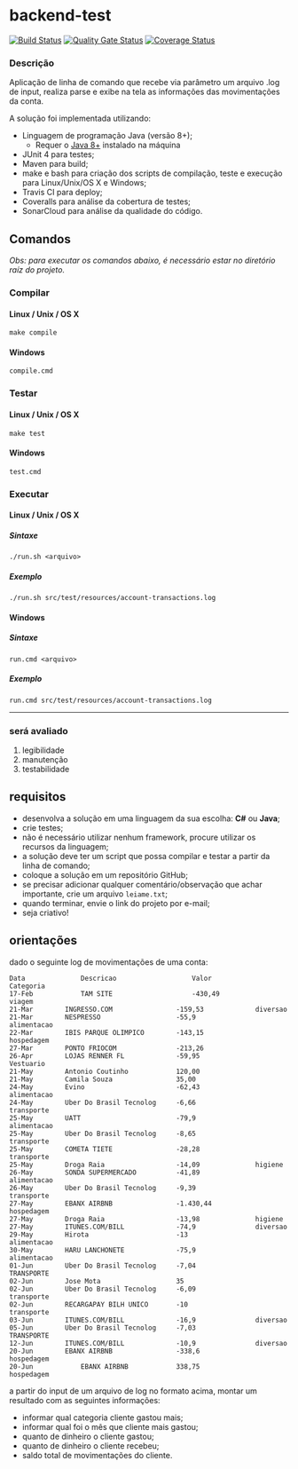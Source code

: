 
# backend-test

[![Build Status](https://travis-ci.org/aghigo/backend-test.svg?branch=master)](https://travis-ci.org/aghigo/backend-test) [![Quality Gate Status](https://sonarcloud.io/api/project_badges/measure?project=iti.itau%3Abackend-test&metric=alert_status)](https://sonarcloud.io/dashboard?id=iti.itau%3Abackend-test) [![Coverage Status](https://coveralls.io/repos/github/aghigo/backend-test/badge.svg?branch=master)](https://coveralls.io/github/aghigo/backend-test?branch=master) 

### Descrição
Aplicação de linha de comando que recebe via parâmetro um arquivo .log de input, realiza parse e exibe na tela as informações das movimentações da conta.

A solução foi implementada utilizando:

- Linguagem de programação Java (versão 8+);
	- Requer o [Java 8+](https://www.oracle.com/technetwork/pt/java/javase/downloads/jdk8-downloads-2133151.html) instalado na máquina
- JUnit 4 para testes;
- Maven para build;
- make e bash para criação dos scripts de compilação, teste e execução para Linux/Unix/OS X e Windows;
- Travis CI para deploy;
- Coveralls para análise da cobertura de testes;
- SonarCloud para análise da qualidade do código.

## Comandos

*Obs: para executar os comandos abaixo, é necessário estar no diretório raíz do projeto.*

### Compilar

#### Linux / Unix / OS X
`make compile`
#### Windows
`compile.cmd`

### Testar

#### Linux / Unix / OS X
`make test`
#### Windows
`test.cmd`

### Executar

#### Linux / Unix / OS X
##### Sintaxe
`./run.sh <arquivo>`
##### Exemplo
`./run.sh src/test/resources/account-transactions.log`
#### Windows
##### Sintaxe
`run.cmd <arquivo>`
##### Exemplo
`run.cmd src/test/resources/account-transactions.log`

---

### será avaliado

1. legibilidade
2. manutenção
3. testabilidade
## requisitos

* desenvolva a solução em uma linguagem da sua escolha: **C#** ou **Java**;
* crie testes;
* não é necessário utilizar nenhum framework, procure utilizar os recursos da linguagem;
* a solução deve ter um script que possa compilar e testar a partir da linha de comando;
* coloque a solução em um repositório GitHub;
* se precisar adicionar qualquer comentário/observação que achar importante, crie um arquivo `leiame.txt`;
* quando terminar, envie o link do projeto por e-mail;
* seja criativo!

## orientações

dado o seguinte log de movimentações de uma conta:

```text
Data              Descricao                   Valor               Categoria
17-Feb            TAM SITE                    -430,49             viagem
21-Mar		  INGRESSO.COM                -159,53             diversao
21-Mar		  NESPRESSO                   -55,9               alimentacao
22-Mar		  IBIS PARQUE OLIMPICO	      -143,15             hospedagem
27-Mar		  PONTO FRIOCOM               -213,26	
26-Apr		  LOJAS RENNER FL             -59,95              Vestuario
21-May		  Antonio Coutinho            120,00	
21-May		  Camila Souza                35,00	
24-May		  Evino	                      -62,43              alimentacao
24-May		  Uber Do Brasil Tecnolog     -6,66               transporte
25-May		  UATT                        -79,9               alimentacao
25-May		  Uber Do Brasil Tecnolog     -8,65               transporte
25-May		  COMETA TIETE                -28,28              transporte
25-May		  Droga Raia                  -14,09              higiene
26-May		  SONDA SUPERMERCADO          -41,89              alimentacao
26-May		  Uber Do Brasil Tecnolog     -9,39               transporte
27-May		  EBANX AIRBNB                -1.430,44           hospedagem
27-May		  Droga Raia                  -13,98              higiene
27-May		  ITUNES.COM/BILL             -74,9               diversao
29-May		  Hirota                      -13                 alimentacao
30-May		  HARU LANCHONETE             -75,9               alimentacao
01-Jun		  Uber Do Brasil Tecnolog     -7,04               TRANSPORTE
02-Jun		  Jose Mota                   35	
02-Jun		  Uber Do Brasil Tecnolog     -6,09               transporte
02-Jun		  RECARGAPAY BILH UNICO       -10                 transporte
03-Jun		  ITUNES.COM/BILL             -16,9               diversao
05-Jun		  Uber Do Brasil Tecnolog     -7,03               TRANSPORTE
12-Jun		  ITUNES.COM/BILL             -10,9               diversao
20-Jun		  EBANX AIRBNB                -338,6              hospedagem
20-Jun            EBANX AIRBNB 		      338,75              hospedagem
```

a partir do input de um arquivo de log no formato acima, montar um resultado com as seguintes informações:

* informar qual categoria cliente gastou mais;
* informar qual foi o mês que cliente mais gastou;
* quanto de dinheiro o cliente gastou;
* quanto de dinheiro o cliente recebeu;
* saldo total de movimentações do cliente.